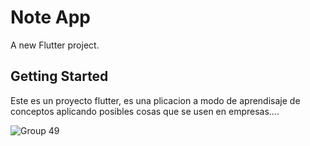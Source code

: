 # Note App

A new Flutter project.

## Getting Started

Este es un proyecto flutter, es una plicacion a modo de aprendisaje de conceptos aplicando posibles cosas
que se usen en empresas....

![Group 49](https://user-images.githubusercontent.com/61808329/209477564-6cdf5729-76e2-4194-b5f9-0bc12f5c6572.png)
